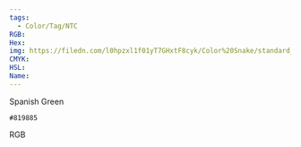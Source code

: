 ```yaml
---
tags:
  - Color/Tag/NTC
RGB:
Hex:
img: https://filedn.com/l0hpzxl1f01yT7GHxtF8cyk/Color%20Snake/standard_csv_to_svg/%23/819885.svg
CMYK:
HSL:
Name:
---
```

Spanish Green
```palette
#819885
```
RGB
